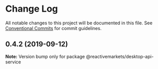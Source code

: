# Change Log

All notable changes to this project will be documented in this file.
See [Conventional Commits](https://conventionalcommits.org) for commit guidelines.

## 0.4.2 (2019-09-12)

**Note:** Version bump only for package @reactivemarkets/desktop-api-service
